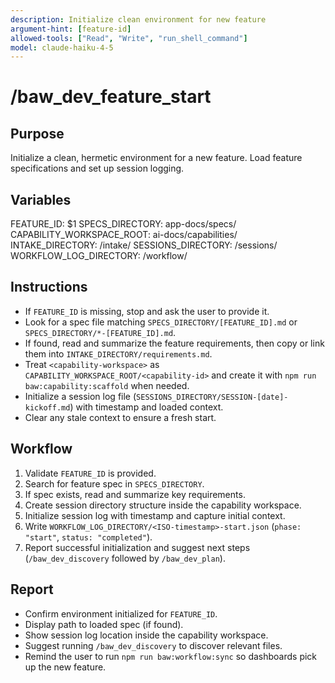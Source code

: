 ```yaml
---
description: Initialize clean environment for new feature
argument-hint: [feature-id]
allowed-tools: ["Read", "Write", "run_shell_command"]
model: claude-haiku-4-5
---
```


# /baw_dev_feature_start

## Purpose
Initialize a clean, hermetic environment for a new feature. Load feature specifications and set up session logging.

## Variables
FEATURE_ID: $1
SPECS_DIRECTORY: app-docs/specs/
CAPABILITY_WORKSPACE_ROOT: ai-docs/capabilities/
INTAKE_DIRECTORY: <capability-workspace>/intake/
SESSIONS_DIRECTORY: <capability-workspace>/sessions/
WORKFLOW_LOG_DIRECTORY: <capability-workspace>/workflow/

## Instructions
- If `FEATURE_ID` is missing, stop and ask the user to provide it.
- Look for a spec file matching `SPECS_DIRECTORY/[FEATURE_ID].md` or `SPECS_DIRECTORY/*-[FEATURE_ID].md`.
- If found, read and summarize the feature requirements, then copy or link them into `INTAKE_DIRECTORY/requirements.md`.
- Treat `<capability-workspace>` as `CAPABILITY_WORKSPACE_ROOT/<capability-id>` and create it with `npm run baw:capability:scaffold` when needed.
- Initialize a session log file (`SESSIONS_DIRECTORY/SESSION-[date]-kickoff.md`) with timestamp and loaded context.
- Clear any stale context to ensure a fresh start.

## Workflow
1. Validate `FEATURE_ID` is provided.
2. Search for feature spec in `SPECS_DIRECTORY`.
3. If spec exists, read and summarize key requirements.
4. Create session directory structure inside the capability workspace.
5. Initialize session log with timestamp and capture initial context.
6. Write `WORKFLOW_LOG_DIRECTORY/<ISO-timestamp>-start.json` (`phase: "start"`, `status: "completed"`).
7. Report successful initialization and suggest next steps (`/baw_dev_discovery` followed by `/baw_dev_plan`).

## Report
- Confirm environment initialized for `FEATURE_ID`.
- Display path to loaded spec (if found).
- Show session log location inside the capability workspace.
- Suggest running `/baw_dev_discovery` to discover relevant files.
- Remind the user to run `npm run baw:workflow:sync` so dashboards pick up the new feature.
